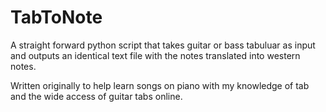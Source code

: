 # TabToNote

A straight forward python script that takes guitar or bass tabuluar as input and outputs an identical text file with the notes translated into western notes.

Written originally to help learn songs on piano with my knowledge of tab and the wide access of guitar tabs online.

